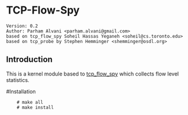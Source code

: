 TCP-Flow-Spy
============
    Version: 0.2
    Author: Parham Alvani <parham.alvani@gmail.com>
    based on tcp_flow_spy Soheil Hassas Yeganeh <soheil@cs.toronto.edu>
    based on tcp_probe by Stephen Hemminger <shemminger@osdl.org>

Introduction
------------
This is a kernel module based to [tcp_flow_spy](https://github.com/soheilhy/tcp_flow_spy)
which collects flow level statistics.

#Installation

```
    # make all
    # make install
```
